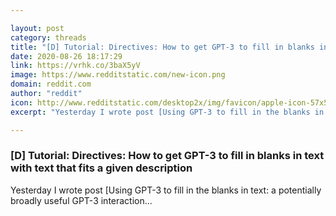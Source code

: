 ```yaml
---

layout: post
category: threads
title: "[D] Tutorial: Directives: How to get GPT-3 to fill in blanks in text with text that fits a given description"
date: 2020-08-26 18:17:29
link: https://vrhk.co/3baX5yV
image: https://www.redditstatic.com/new-icon.png
domain: reddit.com
author: "reddit"
icon: http://www.redditstatic.com/desktop2x/img/favicon/apple-icon-57x57.png
excerpt: "Yesterday I wrote post [Using GPT-3 to fill in the blanks in text: a potentially broadly useful GPT-3 interaction..."

---
```


### [D] Tutorial: Directives: How to get GPT-3 to fill in blanks in text with text that fits a given description

Yesterday I wrote post [Using GPT-3 to fill in the blanks in text: a potentially broadly useful GPT-3 interaction...